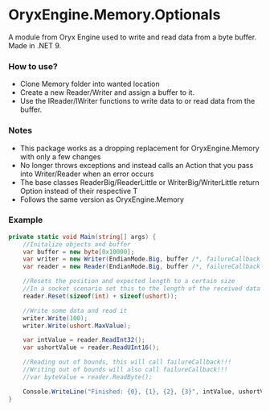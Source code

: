# OryxEngine.Memory.Optionals
A module from Oryx Engine used to write and read data from a byte buffer.
Made in .NET 9.

### How to use?
- Clone Memory folder into wanted location
- Create a new Reader/Writer and assign a buffer to it.
- Use the IReader/IWriter functions to write data to or read data from the buffer.

### Notes
- This package works as a dropping replacement for OryxEngine.Memory with only a few changes
- No longer throws exceptions and instead calls an Action that you pass into Writer/Reader when an error occurs 
- The base classes ReaderBig/ReaderLittle or WriterBig/WriterLittle return Option<T> instead of their respective T 
- Follows the same version as OryxEngine.Memory

### Example

```c#
private static void Main(string[] args) {    
    //Initalize objects and buffer
    var buffer = new byte[0x10000];
    var writer = new Writer(EndianMode.Big, buffer /*, failureCallback */);
    var reader = new Reader(EndianMode.Big, buffer /*, failureCallback */);

    //Resets the position and expected length to a certain size
    //In a socket scenario set this to the length of the received data
    reader.Reset(sizeof(int) + sizeof(ushort));

    //Write some data and read it
    writer.Write(100);
    writer.Write(ushort.MaxValue);

    var intValue = reader.ReadInt32();
    var ushortValue = reader.ReadUInt16();

    //Reading out of bounds, this will call failureCallback!!!
    //Writing out of bounds will also call failureCallback!!!
    //var byteValue = reader.ReadByte();

    Console.WriteLine("Finished: {0}, {1}, {2}, {3}", intValue, ushortValue, reader.Position, reader.Buffer.Length);
}



``` 
